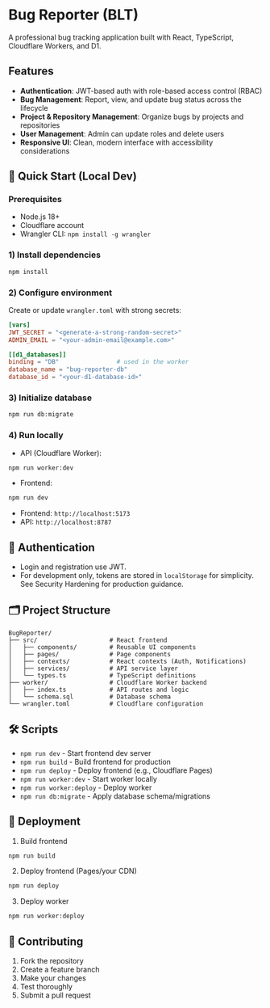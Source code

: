 # Bug Reporter (BLT)

A professional bug tracking application built with React, TypeScript, Cloudflare Workers, and D1.

## Features

- **Authentication**: JWT-based auth with role-based access control (RBAC)
- **Bug Management**: Report, view, and update bug status across the lifecycle
- **Project & Repository Management**: Organize bugs by projects and repositories
- **User Management**: Admin can update roles and delete users
- **Responsive UI**: Clean, modern interface with accessibility considerations

## 🚀 Quick Start (Local Dev)

### Prerequisites
- Node.js 18+
- Cloudflare account
- Wrangler CLI: `npm install -g wrangler`

### 1) Install dependencies
```bash
npm install
```

### 2) Configure environment
Create or update `wrangler.toml` with strong secrets:

```toml
[vars]
JWT_SECRET = "<generate-a-strong-random-secret>"
ADMIN_EMAIL = "<your-admin-email@example.com>"

[[d1_databases]]
binding = "DB"                # used in the worker
database_name = "bug-reporter-db"
database_id = "<your-d1-database-id>"
```

### 3) Initialize database
```bash
npm run db:migrate
```

### 4) Run locally
- API (Cloudflare Worker):
```bash
npm run worker:dev
```
- Frontend:
```bash
npm run dev
```

- Frontend: `http://localhost:5173`
- API: `http://localhost:8787`

## 🔑 Authentication
- Login and registration use JWT.
- For development only, tokens are stored in `localStorage` for simplicity. See Security Hardening for production guidance.

## 🗂️ Project Structure

```
BugReporter/
├── src/                    # React frontend
│   ├── components/         # Reusable UI components
│   ├── pages/              # Page components
│   ├── contexts/           # React contexts (Auth, Notifications)
│   ├── services/           # API service layer
│   └── types.ts            # TypeScript definitions
├── worker/                 # Cloudflare Worker backend
│   ├── index.ts            # API routes and logic
│   └── schema.sql          # Database schema
└── wrangler.toml           # Cloudflare configuration
```

## 🛠️ Scripts

- `npm run dev` - Start frontend dev server
- `npm run build` - Build frontend for production
- `npm run deploy` - Deploy frontend (e.g., Cloudflare Pages)
- `npm run worker:dev` - Start worker locally
- `npm run worker:deploy` - Deploy worker
- `npm run db:migrate` - Apply database schema/migrations

## 🚀 Deployment

1) Build frontend
```bash
npm run build
```

2) Deploy frontend (Pages/your CDN)
```bash
npm run deploy
```

3) Deploy worker
```bash
npm run worker:deploy
```

## 🤝 Contributing

1. Fork the repository
2. Create a feature branch
3. Make your changes
4. Test thoroughly
5. Submit a pull request